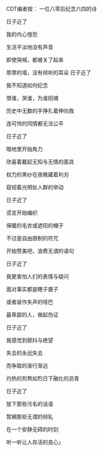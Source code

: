 CDT编者按： 一位八零后纪念六四的诗

日子近了

我的内心惶恐

生活平淡地没有声音

即使哭喊，都被关了起来

厚厚的墙，没有倾听的耳朵 日子近了

我不知道如何纪念

恨谁，哭谁，为谁招魂

历史中无数的手挣扎着伸向我

连可怜的同情都无法公平

日子近了

暗地里开始角力

欣喜着戴起无知与无情的面具

权力的黑纱在夜晚藏着利刃

窥视着光明处人群的举动

日子近了

谎言开始编织

保暖的毛衣或遮阳的帽子

不过是自由限制的符咒

开始赞美吧，浪费无谓的语句

日子近了

我更害怕人们的表情与疑问

面对事实都是瞎子聋子

或者装作失声的哑巴

最卑鄙的人，做起伪证

日子近了

我感觉到颤抖与绝望

失去的永远失去

而争取的渐行渐远

灼热的煎熬如烈日下融化的沥青

日子近了

放下那些污名的话语

暂搁那些无谓的倾轧

在一个安静无碍的时刻

听一听让人存活的良心」


